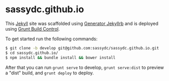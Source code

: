 sassydc.github.io
=================

This [Jekyll](http://jekyllrb.com) site was scaffolded using [Generator Jekyllrb](https://github.com/robwierzbowski/generator-jekyllrb) and is deployed using [Grunt Build Control](https://github.com/robwierzbowski/grunt-build-control).

To get started run the following commands:

``` bash
$ git clone -b develop git@github.com:sassydc/sassydc.github.io.git
$ cd sassydc.github.io/
$ npm install && bundle install && bower install
```

After that you can run `grunt serve` to develop, `grunt serve:dist` to preview a "dist" build, and `grunt deploy` to deploy.
